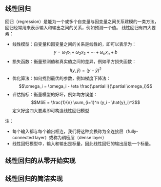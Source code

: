 ## 线性回归
回归（regression）是能为一个或多个自变量与因变量之间关系建模的一类方法，回归经常用来表示输入和输出之间的关系，例如预测一个值。
线性回归有四大要素：
- 线性模型：自变量和因变量之间的关系是线性的，即可以表示为：$$y = \omega_1 x_1 + \omega_2 x_2 + \cdots + \omega_n x_n + b$$
- 损失函数：衡量预测值和真实值之间的差异，例如平方损失函数：$$l(y, \hat{y}) = (y - \hat{y})^2$$
- 优化算法：如何找到最优的参数，例如梯度下降法：$$\omega_i = \omega_i - \eta \frac{\partial l}{\partial \omega_i}$$
- 评估指标：衡量模型的好坏，例如均方误差：$$MSE = \frac{1}{n} \sum_{i=1}^n (y_i - \hat{y}_i)^2$$
定义好这四大要素即可构造线性回归模型

注：
- 每个输入都与每个输出相连，我们将这种变换称为全连接层（fully‐connected layer）或称为稠密层（dense layer）
- 线性回归模型中，输入和输出是标量，因此线性回归的输出层是一个标量。







## 线性回归的从零开始实现

## 线性回归的简洁实现

